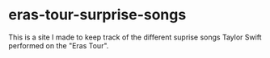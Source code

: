 # eras-tour-surprise-songs

This is a site I made to keep track of the different suprise songs Taylor Swift performed on the "Eras Tour".
